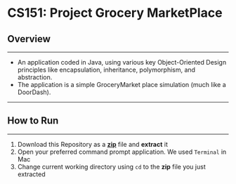 # CS151: Project Grocery MarketPlace

## Overview 

--- 

- An application coded in Java, using various key Object-Oriented Design principles like encapsulation,
  inheritance, polymorphism, and abstraction.
- The application is a simple GroceryMarket place simulation (much like a DoorDash).

---

## How to Run

---

1. Download this Repository as a [**zip**](https://github.com/pandu-0/CS151_project/archive/refs/heads/main.zip) file and **extract** it
2. Open your preferred command prompt application. We used `Terminal` in Mac
3. Change current working directory using `cd` to the **zip** file you just extracted
